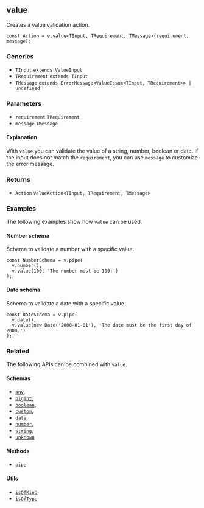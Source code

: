 value
-----

Creates a value validation action.

    const Action = v.value<TInput, TRequirement, TMessage>(requirement, message);
    

### Generics

*   `TInput` `extends ValueInput`
*   `TRequirement` `extends TInput`
*   `TMessage` `extends ErrorMessage<ValueIssue<TInput, TRequirement>> | undefined`

### Parameters

*   `requirement` `TRequirement`
*   `message` `TMessage`

#### Explanation

With `value` you can validate the value of a string, number, boolean or date. If the input does not match the `requirement`, you can use `message` to customize the error message.

### Returns

*   `Action` `ValueAction<TInput, TRequirement, TMessage>`

### Examples

The following examples show how `value` can be used.

#### Number schema

Schema to validate a number with a specific value.

    const NumberSchema = v.pipe(
      v.number(),
      v.value(100, 'The number must be 100.')
    );
    

#### Date schema

Schema to validate a date with a specific value.

    const DateSchema = v.pipe(
      v.date(),
      v.value(new Date('2000-01-01'), 'The date must be the first day of 2000.')
    );
    

### Related

The following APIs can be combined with `value`.

#### Schemas

*   [`any`](any.md),
*   [`bigint`](bigint.md),
*   [`boolean`](boolean.md),
*   [`custom`](custom.md),
*   [`date`](date.md),
*   [`number`](number.md),
*   [`string`](string.md),
*   [`unknown`](unknown.md)

#### Methods

*   [`pipe`](pipe.md)

#### Utils

*   [`isOfKind`](isOfKind.md),
*   [`isOfType`](isOfType.md)